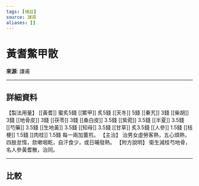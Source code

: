```yaml
---
tags: [補益]
source: 謙甫
aliases: []
---
```


# 黃耆鱉甲散

**來源**: 謙甫  

---

## 詳細資料
【製法用量】 [[黃耆]] 蜜炙5錢 [[鱉甲]] 炙5錢 [[天冬]] 5錢 [[秦艽]] 3錢 [[柴胡]] 3錢 [[地骨皮]] 3錢 [[茯苓]] 3錢 [[桑白皮]] 3.5錢 [[紫菀]] 3.5錢 [[半夏]] 3.5錢 [[芍藥]] 3.5錢 [[生地黃]] 3.5錢 [[知母]] 3.5錢 [[甘草]] 炙3.5錢 [[人參]] 1.5錢 [[桔梗]] 1.5錢 [[肉桂]] 1.5錢
每一兩加薑煎。
【主治】
治男女虛勞客熱，五心煩熱，四肢怠惰，欬嗽咽乾，自汗食少，或日晡發熱。
【附方說明】
衛生減桂芍地骨，名人參黃耆散，治同。

---

## 比較
